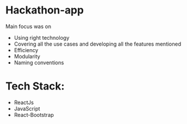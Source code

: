 # Hackathon-app

Main focus was on 
- Using right technology
- Covering all the use cases and developing all the features mentioned
- Efficiency 
- Modularity
- Naming conventions

# Tech Stack:
- ReactJs
- JavaScript
- React-Bootstrap
